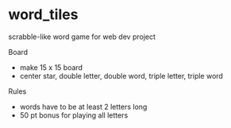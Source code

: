 # word_tiles
scrabble-like word game for web dev project

Board
* make 15 x 15 board
* center star, double letter, double word, triple letter, triple word

Rules

* words have to be at least 2 letters long
* 50 pt bonus for playing all letters
